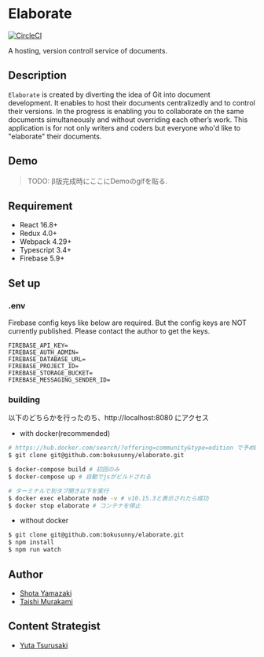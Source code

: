 <!-- statusの読み取り専用tokenなのでベタ書きで大丈夫-->
# Elaborate
[![CircleCI](https://circleci.com/gh/bokusunny/Elaborate/tree/master.svg?style=svg&circle-token=8d7544d8acf5f6087de4c29987d454e2a9957357)](https://circleci.com/gh/bokusunny/Elaborate/tree/master)

A hosting, version controll service of documents.

## Description
`Elaborate` is created by diverting the idea of Git into document development. It enables to host their documents centralizedly and to control their versions. In the progress is enabling you to collaborate on the same documents simultaneously and without overriding each other’s work. This application is for not only writers and coders but everyone who'd like to "elaborate" their documents.
## Demo
> TODO: β版完成時にここにDemoのgifを貼る.

## Requirement
- React 16.8+
- Redux 4.0+
- Webpack 4.29+
- Typescript 3.4+
- Firebase 5.9+

## Set up

### .env
Firebase config keys like below are required. But the config keys are NOT currently published. Please contact the author to get the keys.

```
FIREBASE_API_KEY=
FIREBASE_AUTH_ADMIN=
FIREBASE_DATABASE_URL=
FIREBASE_PROJECT_ID=
FIREBASE_STORAGE_BUCKET=
FIREBASE_MESSAGING_SENDER_ID=
```

### building
以下のどちらかを行ったのち、http://localhost:8080 にアクセス
- with docker(recommended)
```sh
# https://hub.docker.com/search/?offering=community&type=edition で予めDockerのインストールをしておく
$ git clone git@github.com:bokusunny/elaborate.git

$ docker-compose build # 初回のみ
$ docker-compose up # 自動でjsがビルドされる

# ターミナルで別タブ開き以下を実行
$ docker exec elaborate node -v # v10.15.3と表示されたら成功
$ docker stop elaborate # コンテナを停止
```

- without docker
```sh
$ git clone git@github.com:bokusunny/elaborate.git
$ npm install
$ npm run watch
```

## Author
- [Shota Yamazaki](https://github.com/sy-tencho)
- [Taishi Murakami](https://github.com/bokusunny)

## Content Strategist
- [Yuta Tsurusaki](https://github.com/yuta-tsurusaki)
